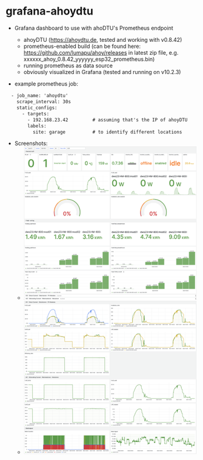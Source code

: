 # grafana-ahoydtu

- Grafana dashboard to use with ahoDTU's Prometheus endpoint
	- ahoyDTU (https://ahoydtu.de, tested and working with v0.8.42)
	- prometheus-enabled build (can be found here: https://github.com/lumapu/ahoy/releases in latest zip file, e.g. xxxxxx_ahoy_0.8.42_yyyyyy_esp32_prometheus.bin)
	- running prometheus as data source
	- obviously visualized in Grafana (tested and running on v10.2.3)

- example prometheus job:
```
  - job_name: 'ahoydtu'
    scrape_interval: 30s
    static_configs:
      - targets:
        - 192.168.23.42			# assuming that's the IP of ahoyDTU
        labels:
          site: garage			# to identify different locations
```

- Screenshots:
  - ![Screenshot of overview](images/screenshot01.png?raw=true "Overview")
  - ![Screenshot of DC, AC and Radio statistics](images/screenshot02.png?raw=true "DC & AC & Radio stats")
